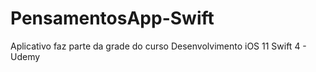 # PensamentosApp-Swift
Aplicativo faz parte da grade do curso Desenvolvimento iOS 11 Swift 4 - Udemy
